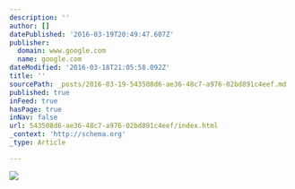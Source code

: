 ```yaml
---
description: ''
author: []
datePublished: '2016-03-19T20:49:47.607Z'
publisher:
  domain: www.google.com
  name: google.com
dateModified: '2016-03-18T21:05:58.092Z'
title: ''
sourcePath: _posts/2016-03-19-543508d6-ae36-48c7-a976-02bd891c4eef.md
published: true
inFeed: true
hasPage: true
inNav: false
url: 543508d6-ae36-48c7-a976-02bd891c4eef/index.html
_context: 'http://schema.org'
_type: Article

---
```

![](https://encrypted-tbn1.gstatic.com/images?q=tbn:ANd9GcRIkT1IvL7pI8psqx9OLCEXhleD5ffs5PnJbMTEqpnWf4kfgV1pcA)
